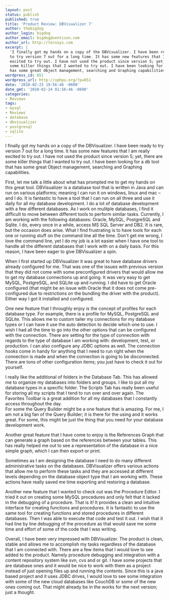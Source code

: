 ```yaml
---
layout: post
status: publish
published: true
title: 'Product Review: DBVisualizer 7'
author: thebigdog
author_login: bigdog
author_email: bigdog@venticon.com
author_url: http://torosys.com
excerpt: |
  'I finally got my hands on a copy of the DBVisualizer. I have been ready
  to try version 7 out for a long time. It has some new features that I am really
  excited to try out. I have not used the product since version 5; yet, there are
  some killer things that I wanted to try out. I have been looking for a db tool that
  has some great Object management, searching and Graphing capabilities. '
wordpress_id: 651
wordpress_url: http://uphpu.org/?p=651
date: '2010-02-23 19:56:46 -0600'
date_gmt: '2010-02-24 01:56:46 -0600'
categories:
- Reviews
tags:
- mysql
- Reviews
- database
- dbvisualizer
- postgresql
- sqlite
---
```

<p>I finally got my hands on a copy of the DBVisualizer. I have been ready to try version 7 out for a long time. It has some new features that I am really excited to try out. I have not used the product since version 5; yet, there are some killer things that I wanted to try out. I have been looking for a db tool that has some great Object management, searching and Graphing capabilities. </p>
<p>First, let me talk a little about what has prompted me to get my hands on this great tool. DBVisualizer is a database tool that is written in Java and can run on various platforms; meaning I can run it on windows, linux and mac &ndash; and I do. It is fantastic to have a tool that I can run on all three and use it daily for all my database development. I do a lot of database development with a few different databases. As I work on mulitple databases, I find it difficult to move between different tools to perform similar tasks. Currently, I am working with the following databases: Oracle, MySQL, PostgreSQL and Sqlite. I do, every once in a while, access MS SQL Server and DB2. It is rare, but the occasion does arise. What I find frustrating is to have tools for each one or running stuff on the command line all the time. Don't get me wrong, I love the command line, yet I do my job is a lot easier when I have one tool to handle all the different databases that I work with on a daily basis. For this reason, I have been eager to give DBVisualizer a spin.</p>
<p>When I first started up DBVisualizer it was great to have database drivers already configured for me. That was one of the issues with previous version that they did not come with some preconfigured drivers that would allow me to get my database connections up and going. It was very easy to get MySQL, PostgreSQL, and SQLite up and running. I did have to get Oracle configured (that might be an issue with Oracle that it does not come pre-configured due to restrictions on the bundling the driver with the product). Either way I got it installed and configured. </p>
<p>One new feature that I throughly enjoy is the concept of profiles for each database type. For example, there is a profile for MySQL, PostgreSQL and SQLite. This allows me to custom tailer my connections for my database types or I can have it use the auto detection to decide which one to use. I wish I had all the time to go into the other options that can be configured with the connection. There are setting for the type of connection with regards to the type of database I am working with: development, test, or production. I can also configure any JDBC options as well. The connection hooks come in handy for anything that I need to run right when the connection is made and when the connection is going to be disconnected. There are tons of other configuration items; you just have to check it out for yourself.</p>
<p>I really like the additional of folders in the Database Tab. This has allowed me to organize my databases into folders and groups. I like to put all my database types in a specific folder. The Scripts Tab has really been useful for storing all my scripts that I tend to run over and over again. The Favorites Toolbar is a great addition for all my databases that I constantly access throughout the day.<br />
For some the Query Builder might be a one feature that is amazing. For me, I am not a big fan of the Query Builder; it is there for the using and it works great. For some, this might be just the thing that you need for your database development work. </p>
<p>Another great feature that I have come to enjoy is the References Graph that can generate a graph based on the references between your tables. This has really helped me out to see a representation of the database in a nice simple graph, which I can then export or print.</p>
<p>Sometimes as I am designing the database I need to do many different administrative tasks on the databases. DBVisualizer offers various actions that allow me to perform these tasks and they are accessed at different levels depending on the database object type that I am working with. These actions have really saved me time exporting and restoring a database.</p>
<p>Another new feature that I wanted to check out was the Procedure Editor. I tried it out on creating some MySQL procedures and only felt that it lacked in the debugging of a procedure. That is it! It provides a clean and intuitive interface for creating functions and procedures. It is fantastic to use the same tool for creating functions and stored procedures in different databases. Then I was able to execute that code and test it out. I wish that it had line by line debugging of the procedure as that would save me some time and effort of some of the code that I was writing.</p>
<p>Overall, I have been very impressed with DBVisualizer. The product is clean, stable and allows me to accomplish my tasks regardless of the database that I am connected with. There are a few items that I would love to see added to the product. Namely procedure debugging and integration with a content repository system like svn, cvs and or git. I have some projects that are database ones and it would be nice to work with them as a project instead of just opening files up and running the contents. Since this is a java based project and it uses JDBC drives, I would love to see some integration with some of the new cloud databases like CouchDB or some of the new ones coming out. That might already be in the works for the next version; just a thought.</p>
